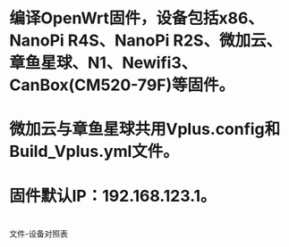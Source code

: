# 编译OpenWrt固件，设备包括x86、NanoPi R4S、NanoPi R2S、微加云、章鱼星球、N1、Newifi3、CanBox(CM520-79F)等固件。
# 微加云与章鱼星球共用Vplus.config和Build_Vplus.yml文件。
# 固件默认IP：192.168.123.1。
# 
文件-设备对照表

